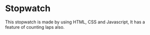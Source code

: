 # Stopwatch
This stopwatch is made by using HTML, CSS and Javascript, It has a feature of counting laps also.
